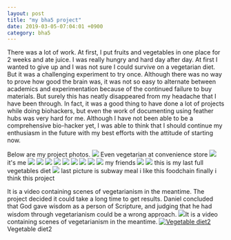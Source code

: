 ```yaml
---
layout: post
title: "my bha5 project"
date: 2019-03-05-07:04:01 +0900
category: bha5
---
```


There was a lot of work. At first, I put fruits and vegetables in one place for 2 weeks and ate juice. I was really hungry and hard day after day. At first I wanted to give up and I was not sure I could survive on a vegetarian diet. But it was a challenging experiment to try once. Although there was no way to prove how good the brain was, it was not so easy to alternate between academics and experimentation because of the continued failure to buy materials. But surely this has neatly disappeared from my headache that I have been through. In fact, it was a good thing to have done a lot of projects while doing biohackers, but even the work of documenting using feather hubs was very hard for me. Although I have not been able to be a comprehensive bio-hacker yet, I was able to think that I should continue my enthusiasm in the future with my best efforts with the attitude of starting now.

Below are my project photos.
![](http://blog.naver.com/gsk1040/221502006193)
Even vegetarian at convenience store
![](https://blogfiles.pstatic.net/MjAxOTAzMzFfMTY4/MDAxNTU0MDI5MTgyMjk4.zKZxDzReodzHjSn1FGtHwg-Z3SChgpJC6xfgXjddHU0g.X4LIHSTtjKS47zDyQRqMQpyFuruQoCR9yww31htpE3og.JPEG.gsk1040/KakaoTalk_20190331_181758251.jpg)
it's me
![](https://blogfiles.pstatic.net/MjAxOTAzMzFfMTEz/MDAxNTU0MDI5MTgxNTky.nBZf8KEIJBk_KA2ZNnWuWt55g9Sr8C5V7SUuDktjIe8g.5Q9JAX5k2a5CBPeYh_t5BZD0tgjMiztvYQMwtfnqaRgg.JPEG.gsk1040/KakaoTalk_20190331_181534438.jpg)
![](https://blogfiles.pstatic.net/MjAxOTAzMzFfMjg3/MDAxNTU0MDI5MTgxOTYx.FRst-vb1-As3MFbx7S3o6GgDxjDoT2IRfvavb4TfvCUg.ecwS5lzNKpfaMbiWMODPs_jrbYJaIlTRagBjiykLa6cg.JPEG.gsk1040/KakaoTalk_20190331_181551551.jpg)
![](https://blogfiles.pstatic.net/MjAxOTAzMzFfMTk3/MDAxNTU0MDI5MTgyNjU2.XhESYQv5gr_-_txCUkYzAS-hiT1BkRE2Om6yNvr-ewkg.Ukk5NUKiUaBTz2iIbtPQjtllKCQIHFW10jfa_y_-COgg.JPEG.gsk1040/KakaoTalk_20190331_181857848.jpg)
![](https://blogfiles.pstatic.net/MjAxOTAzMzFfMjI5/MDAxNTU0MDI5MTgzMDE0.3V4Hf3l8y_6dFZZr5xU7AuHu3JnkhejaZHj8jDqzyVIg.61GihliKTI2xY5rTpF7d2p1jiOyuoy4uGpwkvPoEtvEg.JPEG.gsk1040/KakaoTalk_20190331_181917125.jpg)
![](https://blogfiles.pstatic.net/MjAxOTAzMzFfMjE4/MDAxNTU0MDI5MTgzNDI2.s2zXq2Y4pi9clgWqehcHZdELJxHEWtlR13dSw1jUFQgg.j2caGndvkAU1pEyaZECaG0m9C9HTNYbxPMnlNwNJxTog.JPEG.gsk1040/KakaoTalk_20190331_181942658.jpg)
![](https://blogfiles.pstatic.net/MjAxOTAzMzFfMTc1/MDAxNTU0MDI5MTgzNjYy.n86ZdD3vUnLkALiOb1eBu_tIG76NWKEUh-YvOEU3h0Ug._kAkgqYv0SQU_3RqXEieiyEBiYTE0UtAqcgeJWSAzX0g.JPEG.gsk1040/KakaoTalk_20190331_182014045.jpg)
![](https://blogfiles.pstatic.net/MjAxOTAzMzFfMTc1/MDAxNTU0MDI5MTgzNjYy.n86ZdD3vUnLkALiOb1eBu_tIG76NWKEUh-YvOEU3h0Ug._kAkgqYv0SQU_3RqXEieiyEBiYTE0UtAqcgeJWSAzX0g.JPEG.gsk1040/KakaoTalk_20190331_182014045.jpg)
![](https://blogfiles.pstatic.net/MjAxOTAzMzFfMjc2/MDAxNTU0MDI5MTg1MjE2.X0gxibfsuLBtFTPdX-7rUAxlv_2jmV1nXRVqj7hK7T8g.uGtQICGO_OIaHPwX99KJUllIEx5yQ9WUY2bu8BpTgHYg.JPEG.gsk1040/KakaoTalk_20190331_182237221.jpg)
![](https://blogfiles.pstatic.net/MjAxOTAzMzFfMTg5/MDAxNTU0MDI5MTg1Njc1.RfCzyWHMU_7loGZOHxYvsQsfEBd5Ma-FM13vNaUu9tcg.GrXqmh-nVHeiuN47tVBoY9Nx5tzFm5ldVWkQoYEAjgsg.JPEG.gsk1040/KakaoTalk_20190331_182257259.jpg)
my friends
![](https://blogfiles.pstatic.net/MjAxOTAzMzFfMTc3/MDAxNTU0MDI5MTg1OTM3.Yq2sCgekqz98PNWWlRkU8o3NGwNZj4WoiIu_fgCQimcg.v5cyOutXph9vADQy21JImmriSDhzFuHXZsJ8fHOWOBsg.JPEG.gsk1040/KakaoTalk_20190331_182338283.jpg)
![](https://blogfiles.pstatic.net/MjAxOTAzMzFfMTQ3/MDAxNTU0MDI5MTg2Mjgy._C2p56gn9FEQyFyypGRFT45lRsg5nW1JdEJK9joE2YYg.D3rFTIOolIg7NH_VvL2V4sTO9tdepF-uFwP3W-zVlLwg.JPEG.gsk1040/KakaoTalk_20190331_182419997.jpg)
 this is my last full vegetables diet
![](https://blogfiles.pstatic.net/MjAxOTAzMzFfMTU5/MDAxNTU0MDI5MTg2NjQ1.7J3BcLV4OkG3bMa2-ys7t6_fLylBYJLmIZJtMCswjs8g.fQ9mC4y0BzyH4KwDoHvYOCYvnICY5gZqCDnu5RfGxhIg.JPEG.gsk1040/KakaoTalk_20190331_182450581.jpg)
last picture is subway meal i like this foodchain
finally i think this project 

It is a video containing scenes of vegetarianism in the meantime.
The project decided it could take a long time to get results. Daniel concluded that God gave wisdom as a person of Scripture, and judging that he had wisdom through vegetarianism could be a wrong approach.
![](https://serviceapi.nmv.naver.com/flash/convertIframeTag.nhn?vid=F0569CF4AFEF63E7FDD8EB45260377399ADC&outKey=V128d26985e08f9eeb3f6cd38197caa537b5ad5f943edd1166c66cd38197caa537b5a&width=544&height=306)It is a video containing scenes of vegetarianism in the meantime.
[![Vegetable diet2](https://img.youtu.be/vi/F5P8XVRR2IU/0.jpg)](https://youtu.be/F5P8XVRR2IU?t=0s)Vegetable diet2
